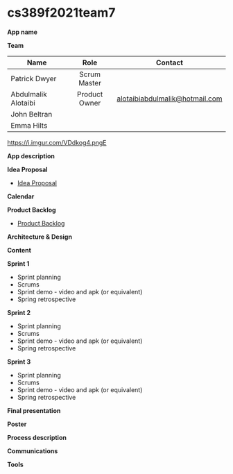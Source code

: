 # cs389f2021team7

**App name**

**Team** 

| Name                 | Role            | Contact                        |
| -------------------- | :-------------: | :----------------------------: |
| Patrick Dwyer        | Scrum Master    |                                |
| Abdulmalik Alotaibi  | Product Owner   | alotaibiabdulmalik@hotmail.com |
| John Beltran         |                 |                                |
| Emma Hilts           |                 |                                |

https://i.imgur.com/VDdkog4.pngE

**App description**

**Idea Proposal**
* [Idea Proposal](https://github.com/paceuniversity/cs389f2021team7/blob/main/team7ideaproposal2021.docx)

**Calendar**

**Product Backlog**
* [Product Backlog](https://github.com/paceuniversity/cs389f2021team7/blob/main/Team%207%20Product%20Backlog.xlsx)

**Architecture & Design**

**Content**

**Sprint 1**

* Sprint planning
* Scrums
* Sprint demo - video and apk (or equivalent)
* Spring retrospective

**Sprint 2**

* Sprint planning
* Scrums
* Sprint demo - video and apk (or equivalent)
* Spring retrospective

**Sprint 3** 

* Sprint planning
* Scrums
* Sprint demo - video and apk (or equivalent)
* Spring retrospective

**Final presentation**

**Poster**

**Process description**

**Communications**

**Tools**
